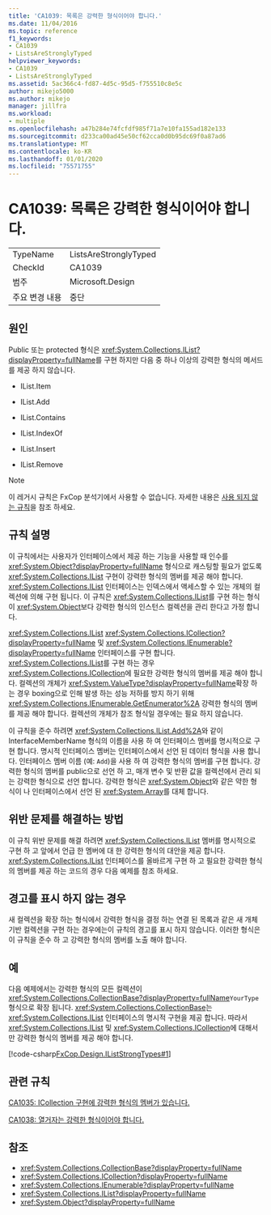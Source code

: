 ```yaml
---
title: 'CA1039: 목록은 강력한 형식이어야 합니다.'
ms.date: 11/04/2016
ms.topic: reference
f1_keywords:
- CA1039
- ListsAreStronglyTyped
helpviewer_keywords:
- CA1039
- ListsAreStronglyTyped
ms.assetid: 5ac366c4-fd87-4d5c-95d5-f755510c8e5c
author: mikejo5000
ms.author: mikejo
manager: jillfra
ms.workload:
- multiple
ms.openlocfilehash: a47b284e74fcfdf985f71a7e10fa155ad182e133
ms.sourcegitcommit: d233ca00ad45e50cf62cca0d0b95dc69f0a87ad6
ms.translationtype: MT
ms.contentlocale: ko-KR
ms.lasthandoff: 01/01/2020
ms.locfileid: "75571755"
---
```

# <a name="ca1039-lists-are-strongly-typed"></a>CA1039: 목록은 강력한 형식이어야 합니다.

|||
|-|-|
|TypeName|ListsAreStronglyTyped|
|CheckId|CA1039|
|범주|Microsoft.Design|
|주요 변경 내용|중단|

## <a name="cause"></a>원인

Public 또는 protected 형식은 <xref:System.Collections.IList?displayProperty=fullName>를 구현 하지만 다음 중 하나 이상의 강력한 형식의 메서드를 제공 하지 않습니다.

- IList.Item

- IList.Add

- IList.Contains

- IList.IndexOf

- IList.Insert

- IList.Remove

> [!NOTE]
> 이 레거시 규칙은 FxCop 분석기에서 사용할 수 없습니다. 자세한 내용은 [사용 되지 않는 규칙](fxcop-rule-port-status.md#deprecated-rules)을 참조 하세요.

## <a name="rule-description"></a>규칙 설명

이 규칙에서는 사용자가 인터페이스에서 제공 하는 기능을 사용할 때 인수를 <xref:System.Object?displayProperty=fullName> 형식으로 캐스팅할 필요가 없도록 <xref:System.Collections.IList> 구현이 강력한 형식의 멤버를 제공 해야 합니다. <xref:System.Collections.IList> 인터페이스는 인덱스에서 액세스할 수 있는 개체의 컬렉션에 의해 구현 됩니다. 이 규칙은 <xref:System.Collections.IList>를 구현 하는 형식이 <xref:System.Object>보다 강력한 형식의 인스턴스 컬렉션을 관리 한다고 가정 합니다.

<xref:System.Collections.IList> <xref:System.Collections.ICollection?displayProperty=fullName> 및 <xref:System.Collections.IEnumerable?displayProperty=fullName> 인터페이스를 구현 합니다. <xref:System.Collections.IList>를 구현 하는 경우 <xref:System.Collections.ICollection>에 필요한 강력한 형식의 멤버를 제공 해야 합니다. 컬렉션의 개체가 <xref:System.ValueType?displayProperty=fullName>확장 하는 경우 boxing으로 인해 발생 하는 성능 저하를 방지 하기 위해 <xref:System.Collections.IEnumerable.GetEnumerator%2A> 강력한 형식의 멤버를 제공 해야 합니다. 컬렉션의 개체가 참조 형식일 경우에는 필요 하지 않습니다.

이 규칙을 준수 하려면 <xref:System.Collections.IList.Add%2A>와 같이 InterfaceMemberName 형식의 이름을 사용 하 여 인터페이스 멤버를 명시적으로 구현 합니다. 명시적 인터페이스 멤버는 인터페이스에서 선언 된 데이터 형식을 사용 합니다. 인터페이스 멤버 이름 (예: `Add`)을 사용 하 여 강력한 형식의 멤버를 구현 합니다. 강력한 형식의 멤버를 public으로 선언 하 고, 매개 변수 및 반환 값을 컬렉션에서 관리 되는 강력한 형식으로 선언 합니다. 강력한 형식은 <xref:System.Object>와 같은 약한 형식이 나 인터페이스에서 선언 된 <xref:System.Array>를 대체 합니다.

## <a name="how-to-fix-violations"></a>위반 문제를 해결하는 방법
이 규칙 위반 문제를 해결 하려면 <xref:System.Collections.IList> 멤버를 명시적으로 구현 하 고 앞에서 언급 한 멤버에 대 한 강력한 형식의 대안을 제공 합니다. <xref:System.Collections.IList> 인터페이스를 올바르게 구현 하 고 필요한 강력한 형식의 멤버를 제공 하는 코드의 경우 다음 예제를 참조 하세요.

## <a name="when-to-suppress-warnings"></a>경고를 표시 하지 않는 경우
새 컬렉션을 확장 하는 형식에서 강력한 형식을 결정 하는 연결 된 목록과 같은 새 개체 기반 컬렉션을 구현 하는 경우에는이 규칙의 경고를 표시 하지 않습니다. 이러한 형식은이 규칙을 준수 하 고 강력한 형식의 멤버를 노출 해야 합니다.

## <a name="example"></a>예
다음 예제에서는 강력한 형식의 모든 컬렉션이 <xref:System.Collections.CollectionBase?displayProperty=fullName>`YourType` 형식으로 확장 됩니다. <xref:System.Collections.CollectionBase>는 <xref:System.Collections.IList> 인터페이스의 명시적 구현을 제공 합니다. 따라서 <xref:System.Collections.IList> 및 <xref:System.Collections.ICollection>에 대해서만 강력한 형식의 멤버를 제공 해야 합니다.

[!code-csharp[FxCop.Design.IListStrongTypes#1](../code-quality/codesnippet/CSharp/ca1039-lists-are-strongly-typed_1.cs)]

## <a name="related-rules"></a>관련 규칙
[CA1035: ICollection 구현에 강력한 형식의 멤버가 있습니다.](../code-quality/ca1035.md)

[CA1038: 열거자는 강력한 형식이어야 합니다.](../code-quality/ca1038.md)

## <a name="see-also"></a>참조

- <xref:System.Collections.CollectionBase?displayProperty=fullName>
- <xref:System.Collections.ICollection?displayProperty=fullName>
- <xref:System.Collections.IEnumerable?displayProperty=fullName>
- <xref:System.Collections.IList?displayProperty=fullName>
- <xref:System.Object?displayProperty=fullName>
